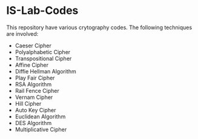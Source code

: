 # IS-Lab-Codes

This repository have various crytography codes. The following techniques are involved:

- Caeser Cipher
- Polyalphabetic Cipher
- Transpositional Cipher
- Affine Cipher
- Diffie Hellman Algorithm
- Play Fair Cipher
- RSA Algorithm
- Rail Fence Cipher
- Vernam Cipher
- Hill Cipher
- Auto Key Cipher
- Euclidean Algorithm
- DES Algorithm
- Multiplicative Cipher
